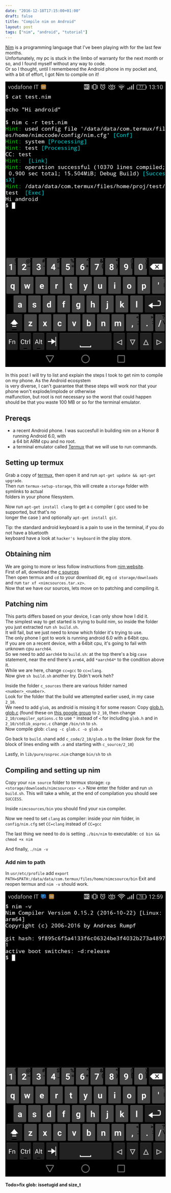 ```yaml
---
date: "2016-12-18T17:15:00+01:00"
draft: false
title: "Compile nim on Android"
layout: post
tags: ["nim", "android", "tutorial"]
---
```


[Nim](https://github.com/nim-lang/Nim) is a programming language that I've been playing with for the last few months.  
Unfortunately, my pc is stuck in the limbo of warranty for the next month or so, and I found myself without any way to code.  
Or so I thought, until I remembered the Android phone in my pocket and, with a bit of effort, I got Nim to compile on it!  

![nim hello android](/media/compile-nim-android/running-nim.png) 

In this post I will try to list and explain the steps I took to get nim to compile on my phone. As the Android ecosystem   
is very diverse, I can't guarantee that these steps will work nor that your phone won't explode/implode or otherwise  
malfunction, but root is not necessary so the worst that could happen should be that you waste 100 MB or so for the terminal emulator.  

Prereqs
-------
- a recent Android phone. I was succesfull in building nim on a Honor 8 running Android 6.0, with  
a 64 bit ARM cpu and no root.
- a terminal emulator called [Termux](https://termux.com) that we will use to run commands.

Setting up termux
-----------------
Grab a copy of [termux](https://termux.com), then open it and run `apt-get update && apt-get upgrade`.  
Then run `termux-setup-storage`, this will create a `storage` folder with symlinks to actual  
folders in your phone filesystem.

Now run `apt-get install clang` to get a c compiler ( gcc used to be supported, but that's no  
longer the case ) and optionally `apt-get install git`.

Tip: the standard android keyboard is a pain to use in the terminal, if you do not have a bluetooth  
keyboard have a look at `hacker's keyboard` in the play store.

Obtaining nim
-------------

We are going to more or less follow instructions from [nim website](http://nim-lang.org/download.html).  
First of all, download the [c sources](http://nim-lang.org/download/nim-0.15.2.tar.xz)  
Then open termux and `cd` to your download dir, eg `cd storage/downloads` and run `tar xf <nimcsources.tar.xz>`.  
Now that we have our sources, lets move on to patching and compiling it.

Patching nim
-----------
This parts differs based on your device, I can only show how I did it.  
The simplest way to get started is trying to build nim, so inside the folder you just extracted run `sh build.sh`.  
It will fail, but we just need to know which folder it's trying to use.  
The only phone I got to work is running android 6.0 with a 64bit cpu.  
If you are on a recent device, with a 64bit cpu, it's going to fail with unknown cpu `aarch64`.  
So we need to add `aarch64` to `build.sh`:
at the top there's a big `case` statement, near the end there's `arm64`, add `*aarch64*` to the condition above it.  
While we are here, change `cc=gcc` to `cc=clang`.  
Now give `sh build.sh` another try.
Didn't work heh?  

Inside the folder `c_sources` there are various folder named `<number>_<number>`.  
Look for the folder that the build we attempted earlier used, in my case `2_10`.  
We need to add `glob`, as android is missing it for some reason:
Copy [glob.h](/media/compile-nim-android/glob.h), [glob.c](/media/compile-nim-android/glob.c) (found these on [this google group](https://groups.google.com/forum/m/#!topic/android-ndk/vSH6MWPD0Vk) to `2_10`, then change `2_10/compiler_options.c` to use `"` instead of `<` for including `glob.h`
and in `2_10/stdlib_osproc.c` change `/bin/sh` to `sh`.  
Now compile glob: `clang -c glob.c -o glob.o`  

Go back to `build.sh`and add `c_code/2_10/glob.o` to the linker (look for the block of lines ending with `.o` and starting with `c_source/2_10`)  
  
Lastly, in `lib/pure/osproc.nim` change `bin/sh` to `sh`

Compiling and setting up nim
-----------------------------

Copy your `nim source` folder to termux storage: `cp <storage/downloads/nimcsources> <.>`
Now enter the folder and run `sh build.sh`. This will take a while, at the end of compilation you should see `SUCCESS`.  

Inside `nimcsources/bin` you should find your `nim` compiler.  

Now we need to set `clang` as compiler: inside your nim folder, in `config/nim.cfg` set `CC=clang` instead of `CC=gcc`

The last thing we need to do is setting `./bin/nim` to executable: `cd bin && chmod +x nim`

And finally, `./nim -v`

### Add nim to path
In `usr/etc/profile` add `export PATH=$PATH:/data/data/com.termux/files/home/nimcsource/bin`
Exit and reopen termux and `nim -v` should work.

![nim -v on android](/media/compile-nim-android/nim-android.png) 

**Todo>fix glob: issetugid and size_t**
 

